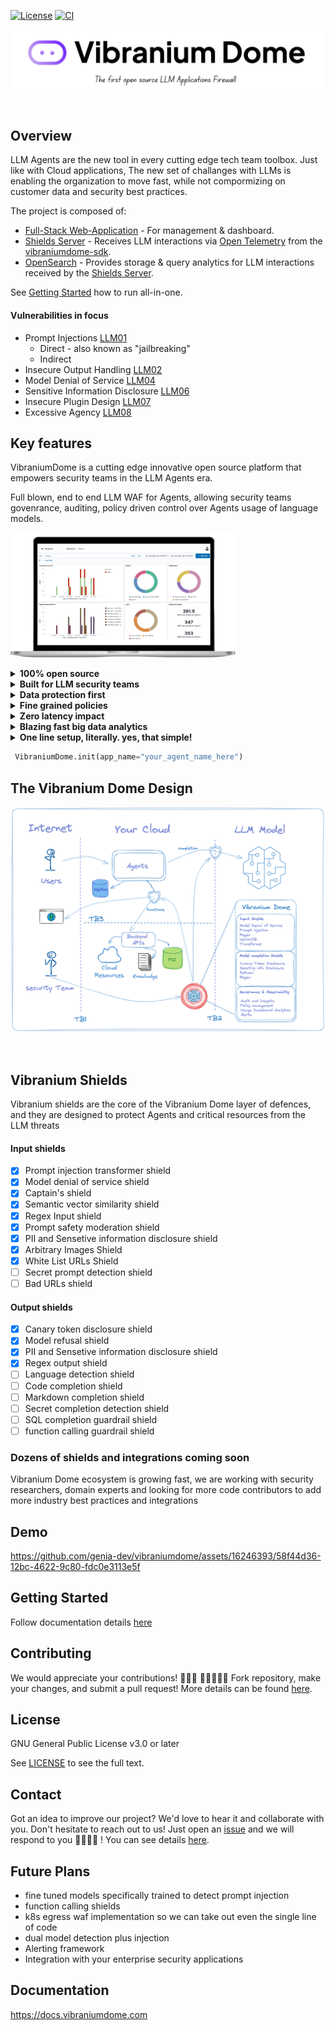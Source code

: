 [![License](https://img.shields.io/pypi/l/fpvgcc.svg?color=blue)](https://www.gnu.org/licenses/gpl-3.0.en.html)
[![CI](https://github.com/genia-dev/vibraniumdome/actions/workflows/ci.yml/badge.svg)](https://github.com/genia-dev/vibraniumdome/actions/workflows/ci.yml)

<p align=center>
   <a href="https://vibraniumdom.com" target="_blank">
      <img src="./media/vibranium_title.png"/>
   </a>
</p>
<br>

## Overview

LLM Agents are the new tool in every cutting edge tech team toolbox.
Just like with Cloud applications, The new set of challanges with LLMs is enabling the organization to move fast, while not compormizing on customer data and security best practices.

The project is composed of:
* [Full-Stack Web-Application](./vibraniumdome-app/README.md) - For management & dashboard.
* [Shields Server](./vibraniumdome-shields/README.md) -  Receives LLM interactions via [Open Telemetry](https://opentelemetry.io) from the [vibraniumdome-sdk](https://github.com/genia-dev/vibraniumdome-sdk).
* [OpenSearch](./vibraniumdome-opensearch/README.md) - Provides storage & query analytics for LLM interactions received by the [Shields Server](./vibraniumdome-shields/README.md).


See [Getting Started](#getting-started) how to run all-in-one.

#### Vulnerabilities in focus

- Prompt Injections [LLM01](https://llmtop10.com/llm01/)
  - Direct - also known as "jailbreaking"
  - Indirect
- Insecure Output Handling [LLM02](https://llmtop10.com/llm02/)
- Model Denial of Service [LLM04](https://llmtop10.com/llm04/)
- Sensitive Information Disclosure [LLM06](https://llmtop10.com/llm06/)
- Insecure Plugin Design [LLM07](https://llmtop10.com/llm07/)
- Excessive Agency [LLM08](https://llmtop10.com/llm08/)

## Key features

VibraniumDome is a cutting edge innovative open source platform that empowers security teams in the LLM Agents era.

Full blown, end to end LLM WAF for Agents, allowing security teams govenrance, auditing, policy driven control over Agents usage of language models.

<p float="center">
   <img src="media/dashboard-laptop.png" width="360" height="200"/>
</p>

<details>
  <summary><b>100% open source</b></summary>
   end to end full blown application, including shields, models, big data analytics tools, container deployment, authentication managment and web application dashboard, everything is open source, not just a sdk to a paywall endpoint. no fine prints.
</details>

<details>
  <summary><b>Built for LLM security teams</b></summary>
  Our goal is to help early adopters and enterprises harness the power of LLMs, combined with enterprise grade security best practices. we are focused on LLM cyber security challanges!
</details>

<details>
  <summary><b>Data protection first</b></summary>
  Your sensitive data never leaves your premise
</details>

<details>
  <summary><b>Fine grained policies</b></summary>
  Controlled in realtime by the security teams dashboards
</details>

<details>
  <summary><b>Zero latency impact</b></summary>
  Non intrusive by design so everything is completely async
</details>

<details>
  <summary><b>Blazing fast big data analytics</b></summary>
  built with the most demanding cutting edge engineering standards
</details>

<details>
  <summary><b>One line setup, literally. yes, that simple!</b></summary>
  we worked hard so all the magic happens externally to your applicaiton critical path workflow
</details>

```python
 VibraniumDome.init(app_name="your_agent_name_here")
```

## The Vibranium Dome Design

<p float="center">
   <img src="media/ecosystem-diagram.png"/>
</p>
<br/>

## Vibranium Shields

Vibranium shields are the core of the Vibranium Dome layer of defences, and they are designed to protect Agents and critical resources from the LLM threats

#### Input shields

* [X] Prompt injection transformer shield
* [X] Model denial of service shield
* [X] Captain's shield
* [X] Semantic vector similarity shield
* [X] Regex Input shield
* [X] Prompt safety moderation shield
* [X] PII and Sensetive information disclosure shield
* [X] Arbitrary Images Shield
* [X] White List URLs Shield
* [ ] Secret prompt detection shield
* [ ] Bad URLs shield

#### Output shields

* [X] Canary token disclosure shield
* [X] Model refusal shield
* [X] PII and Sensetive information disclosure shield
* [X] Regex output shield
* [ ] Language detection shield
* [ ] Code completion shield
* [ ] Markdown completion shield
* [ ] Secret completion detection shield
* [ ] SQL completion guardrail shield
* [ ] function calling guardrail shield

### Dozens of shields and integrations coming soon

Vibranium Dome ecosystem is growing fast, we are working with security researchers, domain experts and looking for more code contributors to add more industry best practices and integrations

## Demo

https://github.com/genia-dev/vibraniumdome/assets/16246393/58f44d36-12bc-4622-9c80-fdc0e3113e5f


## Getting Started

Follow documentation details [here](https://docs.vibraniumdome.com/quickstart)

## Contributing

We would appreciate your contributions! 🙌🌟💖
👩‍💻➕👨‍💻 Fork repository, make your changes, and submit a pull request!
More details can be found [here](./CONTRIBUTING.md).

## License

GNU General Public License v3.0 or later

See [LICENSE](./LICENSE) to see the full text.

## Contact

Got an idea to improve our project? We'd love to hear it and collaborate with you. Don't hesitate to reach out to us! Just open an [issue](https://github.com/genia-dev/vibraniumdome/issues) and we will respond to you 🦸‍♀️🦸‍♂️ !
You can see details [here](./.github/ISSUE_TEMPLATE/submit-a-request.md).

## Future Plans

- fine tuned models specifically trained to detect prompt injection
- function calling shields
- k8s egress waf implementation so we can take out even the single line of code
- dual model detection plus injection
- Alerting framework
- Integration with your enterprise security applications

## Documentation

https://docs.vibraniumdome.com
